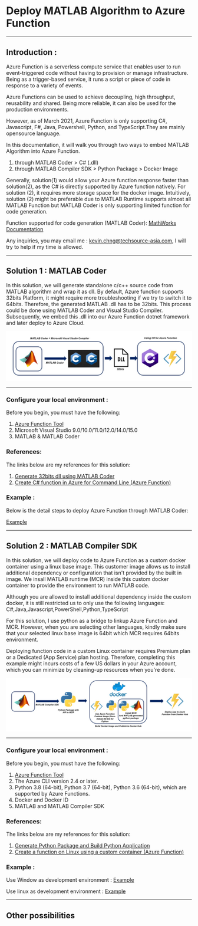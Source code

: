 # Deploy MATLAB Algorithm to Azure Function

---

## Introduction :

Azure Function is a serverless compute service that enables user to run event-triggered code without having to provision or manage infrastructure. Being as a trigger-based service, it runs a script or piece of code in response to a variety of events.

Azure Functions can be used to achieve decoupling, high throughput, reusability and shared. Being more reliable, it can also be used for the production environments.

However, as of March 2021, Azure Function is only supporting C#, Javascript, F#, Java, Powershell, Python, and TypeScript.They are mainly opensource language.

In this documentation, it will walk you through two ways to embed MATLAB Algorithm into Azure Function.
  1) through MATLAB Coder > C# (.dll)
  2) through MATLAB Compiler SDK > Python Package > Docker Image

Generally, solution(1) would allow your Azure function response faster than solution(2), as the C# is directly supported by Azure function natively. For solution (2), it requires more storage space for the docker image. Intuitively, solution (2) might be preferable due to MATLAB Runtime supports almost all MATLAB Function but MATLAB Coder is only supporting limited function for code generation. 

Function supported for code generation (MATLAB Coder):
[MathWorks Documentation](https://www.mathworks.com/help/coder/ug/functions-and-objects-supported-for-cc-code-generation.html)

Any inquiries, you may email me : kevin.chng@techsource-asia.com, I will try to help if my time is allowed.

---

## Solution 1 : MATLAB Coder

In this solution, we will generate standalone c/c++ source code from MATLAB algorithm and wrap it as dll.
By default, Azure function supports 32bits Platform, it might require more troubleshooting if we try to switch it to 64bits. Therefore, the generated MATLAB .dll has to be 32bits. This process could be done using MATLAB Coder and Visual Studio Compiler. Subsequently, we embed this .dll into our Azure Function dotnet framework and later deploy to Azure Cloud.

![Arhictecture_1](img/s1_00.jpg)

---

### Configure your local environment :
Before you begin, you must have the following:

1) [Azure Function Tool](https://docs.microsoft.com/en-us/azure/azure-functions/functions-run-local?tabs=windows%2Ccsharp%2Cbash#v2)
2) Microsoft Visual Studio 9.0/10.0/11.0/12.0/14.0/15.0
3) MATLAB & MATLAB Coder

### References:
The links below are my references for this solution:

1) [Generate 32bits dll using MATLAB Coder](https://www.mathworks.com/help/coder/ug/build-32-bit-dll-on-64-bit-windows-platform-using-msvc-toolchain.html)
2) [Create C# function in Azure for Command Line (Azure Function)](https://docs.microsoft.com/en-us/azure/azure-functions/create-first-function-cli-csharp?tabs=azure-cli%2Cbrowser)

### Example :
Below is the detail steps to deploy Azure Function through MATLAB Coder:

[Example](https://github.com/KevinChngJY/azurefunction_matlab_deployment/blob/main/MATLAB_Coder_Azure_Function.md)

---

## Solution 2 : MATLAB Compiler SDK

In this solution, we will deploy code to Azure Function as a custom docker container using a linux base image. This customer image allows us to install additional dependency or configuration that isn't provided by the built in image. We insall MATLAB runtime (MCR) inside this custom docker container to provide the environment to run MATLAB code.

Although you are allowed to install additional dependency inside the custom docker, it is still restricted us to only use the following languages:
C#,Java,Javascript,PowerShell,Python,TypeScript

For this solution, I use python as a bridge to linkup Azure Function and MCR. However, when you are selecting other languages, kindly make sure that your selected linux base image is 64bit which MCR requires 64bits environment.

Deploying function code in a custom Linux container requires Premium plan or a Dedicated (App Service) plan hosting. Therefore, completing this example might incurs costs of a few US dollars in your Azure account, which you can minimize by cleaning-up resources when you're done.

![Arhictecture_2](img/s2_01.jpg)

---

### Configure your local environment :
Before you begin, you must have the following:

1) [Azure Function Tool](https://docs.microsoft.com/en-us/azure/azure-functions/functions-run-local?tabs=windows%2Ccsharp%2Cbash#v2)
2) The Azure CLI version 2.4 or later.
3) Python 3.8 (64-bit), Python 3.7 (64-bit), Python 3.6 (64-bit), which are supported by Azure Functions.
4) Docker and Docker ID
5) MATLAB and MATLAB Compiler SDK

### References:
The links below are my references for this solution:

1) [Generate Python Package and Build Python Application](https://www.mathworks.com/help/compiler_sdk/gs/create-a-python-application-with-matlab-code.html)
2) [Create a function on Linux using a custom container (Azure Function)](https://docs.microsoft.com/en-us/azure/azure-functions/functions-create-function-linux-custom-image?tabs=bash%2Cportal&pivots=programming-language-python)

### Example :

Use Window as development environment : [Example](https://github.com/KevinChngJY/azurefunction_matlab_deployment/blob/main/MATLAB_Compiler_Azure_Function_Window.md)

Use linux as development environment : [Example](https://github.com/KevinChngJY/azurefunction_matlab_deployment/blob/main/MATLAB_Compiler_Azure_Function_Linux.md)

---

## Other possibilities

